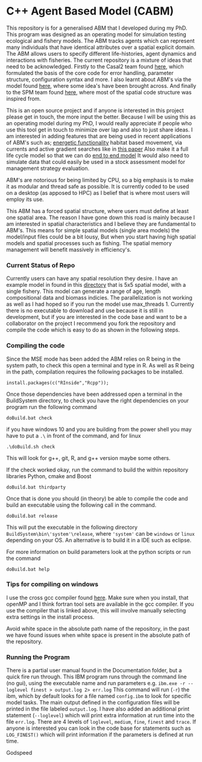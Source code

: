 # C++ Agent Based Model (CABM)

This repository is for a generalised ABM that I developed during my PhD. This program was designed as an operating model for simulation testing ecological and fishery
models. The ABM tracks agents which can represent many individuals that have identical attributes over a spatial explicit domain. The ABM allows users to specify 
different life-histories, agent dynamics and interactions with fisheries. The current repository is a mixture of  ideas that need to be acknowledged. 
Firstly to the Casal2 team found [here](https://github.com/NIWAFisheriesModelling/CASAL2),
which formulated the basis of the core code for error handling, parameter structure, configuration syntax and more. I also learnt about ABM's 
via the model found [here](https://github.com/trophia/sna1), where some idea's have been brought across. And finally to the SPM  team found [here](https://github.com/NIWAFisheriesModelling/SPM),
where most of the spatial code structure was inspired from.

This is an open source project and if anyone is interested in this project please get in touch, the more input the better. Because I will be using this as an operating model during my PhD, I would really appreciate
if people who use this tool get in touch to minimize over lap and also to just share ideas. I am interested in adding features that are being used in recent applications of ABM's such as; [energetic functionality](https://www.sciencedirect.com/science/article/pii/S0304380018301327) 
habitat based movement, via currents and active gradient searches like in [this paper](https://www.sciencedirect.com/science/article/pii/S0079661117302896)
Also make it a full life cycle model so that we can do [end to end model](https://www-sciencedirect-com.ezproxy.auckland.ac.nz/science/article/pii/S0079661115000233)
It would also need to simulate data that could easily be used in a stock assessment model for management strategy evaluation.

ABM's are notorious for being limited by CPU, so a big emphasis is to make it as modular and thread safe as possible. It is currently
coded to be used on a desktop (as apposed to HPC) as I belief that is where most users will employ its use.

This ABM has a forced spatial structure, where users must define at least one spatial area. The reason I have gone down this road
is mainly because I am interested in spatial characteristics and I believe they are fundamental to ABM's. This means for simple 
spatial models (single area models) the model/input files could be a bit lousy, But when you start having high spatial models and spatial
processes such as fishing. The spatial memory management will benefit massively in efficiency's.


### Current Status of Repo
Currently users can have any spatial resolution they desire. I have an example model in found in this [directory](https://github.com/Craig44/CABM/tree/master/Example/SpatialModel) that is 5x5 spatial model,
with a single fishery. This model can generate a range of age, length compositional data and biomass indicies. The parallelization is not working as well as I had hoped
so if you run the model use max_threads 1.
Currently there is no executable to download and use because it is still in development, but if you are interested in the code base
and want to be a collaborator on the project I recommend you fork the repository and compile the code which is easy to do as shown in the
following steps.

### Compiling the code

Since the MSE mode has been added the ABM relies on R being in the system path, to check this open a terminal and type in R. As well as R being in the path, compilation requires the following packages to be installed.
```
install.packages(c("RInside","Rcpp"));
```
Once those dependencies have been addressed open a terminal in the BuildSystem directory, to check you have the right dependencies on your program run the following command

```
doBuild.bat check
```

if you have windows 10 and you are building from the power shell you may have to put a ```.\``` in front of the command, and for linux

```
.\doBuild.sh check
```

This will look for g++, git, R, and g++ version maybe some others.

If the check worked okay, run the command to build the within repository libraries Python, cmake and Boost

```
doBuild.bat thirdparty
```

Once that is done you should (in theory) be able to compile the code and build an executable using the following
call in the command.

```
doBuild.bat release
```

This will put the executable in the following directory ```BuildSystem\bin\'system'\release```, where ```'system'``` can 
be ```windows``` or ```linux``` depending on your OS. An alternative is to build it in a IDE such as eclipse.

For more information on build parameters look at the python scripts or run the command

```
doBuild.bat help
```

### Tips for compiling on windows
I use the cross gcc compiler found [here](https://jmeubank.github.io/tdm-gcc/). Make sure when you install, that openMP and I think fortran tool sets are available in the gcc compiler. 
If you use the compiler that is linked above, this will involve manually selecting extra settings in the install process.


Avoid white space in the absolute path name of the repository, in the past we have found issues when white space is present in the absolute path of the repository.


### Running the Program

There is a partial user manual found in the Documentation folder, but a quick fire run through. This IBM program runs through the command line
(no gui), using the executable name and run parameters e.g. ```ibm.exe -r --loglevel finest > output.log 2> err.log``` This command will run (```-r```) the ibm, which by
default looks for a file named ```config.ibm``` to look for specific model tasks. The main output defined in the configuration files will be printed in
 the file labeled ```output.log```. I have also added an additional print statement (```--loglevel```) which will print extra 
information at run time into the file ```err.log```. There are 4 levels of ```loglevel```, ```medium```,  ```fine```, ```finest``` and ```trace```. If anyone is interested you can 
look in the code base for statements such as ```LOG_FINEST()``` which will print information if the parameters is defined at run time.

Godspeed
